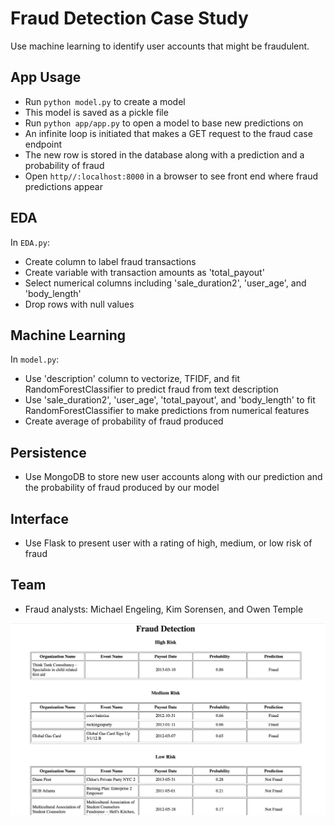 # Fraud Detection Case Study

Use machine learning to identify user accounts that might be fraudulent.

## App Usage
- Run ```python model.py``` to create a model
- This model is saved as a pickle file
- Run ```python app/app.py``` to open a model to base new predictions on
- An infinite loop is initiated that makes a GET request to the fraud case endpoint
- The new row is stored in the database along with a prediction and a probability of fraud 
- Open ```http//:localhost:8000``` in a browser to see front end where fraud predictions appear

## EDA
In ```EDA.py```:
- Create column to label fraud transactions
- Create variable with transaction amounts as 'total_payout'
- Select numerical columns including 'sale_duration2', 'user_age', and 'body_length' 
- Drop rows with null values

## Machine Learning
In ```model.py```:
- Use 'description' column to vectorize, TFIDF, and fit RandomForestClassifier to predict fraud from text description
- Use 'sale_duration2', 'user_age', 'total_payout', and 'body_length' to fit RandomForestClassifier to make predictions
from numerical features
- Create average of probability of fraud produced

## Persistence
- Use MongoDB to store new user accounts along with our prediction and the probability of fraud produced by our model

## Interface
- Use Flask to present user with a rating of high, medium, or low risk of fraud

## Team
- Fraud analysts: Michael Engeling, Kim Sorensen, and Owen Temple


![App Screenshot](/images/app_screenshot.png)
